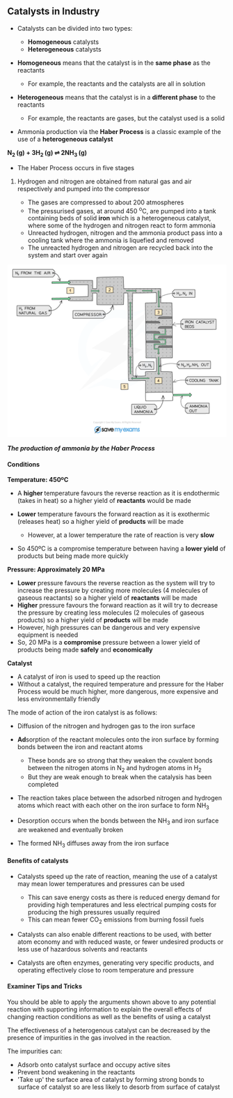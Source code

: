 Catalysts in Industry
---------------------

* Catalysts can be divided into two types:

  + <b>Homogeneous</b> catalysts
  + <b>Heterogeneous</b> catalysts
* <b>Homogeneous</b> means that the catalyst is in the <b>same phase</b> as the reactants

  + For example, the reactants and the catalysts are all in solution
* <b>Heterogeneous</b> means that the catalyst is in a <b>different phase</b> to the reactants

  + For example, the reactants are gases, but the catalyst used is a solid

* Ammonia production via the <b>Haber Process</b> is a classic example of the use of a <b>heterogeneous catalyst </b>

<b>N</b><sub><b>2 </b></sub><b>(g) + 3H</b><sub><b>2 </b></sub><b>(g) ⇌ 2NH</b><sub><b>3 </b></sub><b>(g)</b>

* The Haber Process occurs in five stages

1. Hydrogen and nitrogen are obtained from natural gas and air respectively and pumped into the compressor

   * The gases are compressed to about 200 atmospheres
   * The pressurised gases, at around 450 <sup>o</sup>C, are pumped into a tank containing beds of solid <b>iron </b>which is a heterogeneous<b> </b>catalyst, where some of the hydrogen and nitrogen react to form ammonia
   * Unreacted hydrogen, nitrogen and the ammonia product pass into a cooling tank where the ammonia is liquefied and removed
   * The unreacted hydrogen and nitrogen are recycled back into the system and start over again

![, IGCSE & GCSE Chemistry revision notes](Haber-Process.png)

<i><b>The production of ammonia by the Haber Process</b></i>

#### Conditions

<b>Temperature: 450ºC</b>

* A <b>higher </b>temperature favours the reverse reaction as it is endothermic (takes in heat) so a higher yield of <b>reactants</b> would be made
* <b>Lower</b> temperature favours the forward reaction as it is exothermic (releases heat) so a higher yield of <b>products</b> will be made

  + However, at a lower temperature the rate of reaction is very <b>slow</b>
* So 450ºC is a compromise temperature between having a <b>lower yield</b> of products but being made more quickly

<b>Pressure: Approximately 20 MPa</b>

* <b>Lower</b> pressure favours the reverse reaction as the system will try to increase the pressure by creating more molecules (4 molecules of gaseous reactants) so a higher yield of <b>reactants</b> will be made
* <b>Higher</b> pressure favours the forward reaction as it will try to decrease the pressure by creating less molecules (2 molecules of gaseous products) so a higher yield of <b>products</b> will be made
* However, high pressures can be dangerous and very expensive equipment is needed
* So, 20 MPa is a <b>compromise</b> pressure between a lower yield of products being made <b>safely</b> and <b>economically</b>

<b>Catalyst</b>

* A catalyst of iron is used to speed up the reaction
* Without a catalyst, the required temperature and pressure for the Haber Process would be much higher, more dangerous, more expensive and less environmentally friendly

The mode of action of the iron catalyst is as follows:

* Diffusion of the nitrogen and hydrogen gas to the iron surface
* <b>Ad</b>sorption of the reactant molecules onto the iron surface by forming bonds between the iron and reactant atoms

  + These bonds are so strong that they weaken the covalent bonds between the nitrogen atoms in N<sub>2</sub> and hydrogen atoms in H<sub>2</sub>
  + But they are weak enough to break when the catalysis has been completed
* The reaction takes place between the adsorbed nitrogen and hydrogen atoms which react with each other on the iron surface to form NH<sub>3</sub>
* Desorption occurs when the bonds between the NH<sub>3</sub> and iron surface are weakened and eventually broken
* The formed NH<sub>3</sub> diffuses away from the iron surface

#### Benefits of catalysts

* Catalysts speed up the rate of reaction, meaning the use of a catalyst may mean lower temperatures and pressures can be used

  + This can save energy costs as there is reduced energy demand for providing high temperatures and less electrical pumping costs for producing the high pressures usually required
  + This can mean fewer CO<sub>2</sub> emissions from burning fossil fuels
* Catalysts can also enable different reactions to be used, with better atom economy and with reduced waste, or fewer undesired products or less use of hazardous solvents and reactants
* Catalysts are often enzymes, generating very specific products, and operating effectively close to room temperature and pressure

#### Examiner Tips and Tricks

You should be able to apply the arguments shown above to any potential reaction with supporting information to explain the overall effects of changing reaction conditions as well as the benefits of using a catalyst

The effectiveness of a heterogenous catalyst can be decreased by the presence of impurities in the gas involved in the reaction.

The impurities can:

* Adsorb onto catalyst surface and occupy active sites
* Prevent bond weakening in the reactants
* 'Take up' the surface area of catalyst by forming strong bonds to surface of catalyst so are less likely to desorb from surface of catalyst